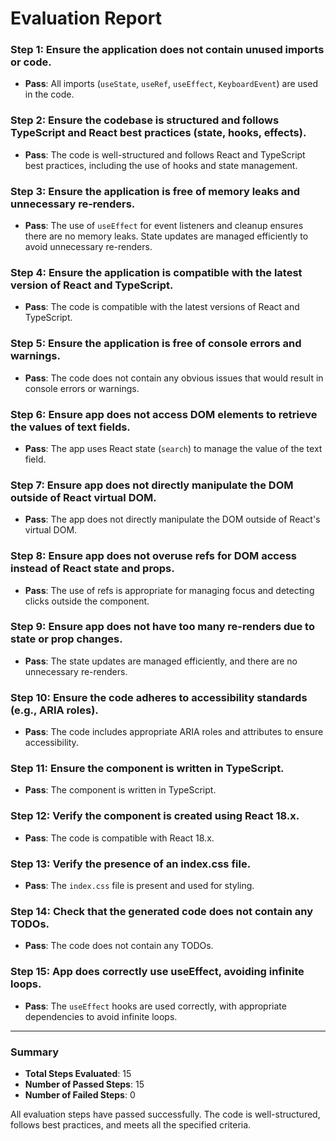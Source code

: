 # Evaluation Report

### Step 1: Ensure the application does not contain unused imports or code.
- **Pass**: All imports (`useState`, `useRef`, `useEffect`, `KeyboardEvent`) are used in the code.

### Step 2: Ensure the codebase is structured and follows TypeScript and React best practices (state, hooks, effects).
- **Pass**: The code is well-structured and follows React and TypeScript best practices, including the use of hooks and state management.

### Step 3: Ensure the application is free of memory leaks and unnecessary re-renders.
- **Pass**: The use of `useEffect` for event listeners and cleanup ensures there are no memory leaks. State updates are managed efficiently to avoid unnecessary re-renders.

### Step 4: Ensure the application is compatible with the latest version of React and TypeScript.
- **Pass**: The code is compatible with the latest versions of React and TypeScript.

### Step 5: Ensure the application is free of console errors and warnings.
- **Pass**: The code does not contain any obvious issues that would result in console errors or warnings.

### Step 6: Ensure app does not access DOM elements to retrieve the values of text fields.
- **Pass**: The app uses React state (`search`) to manage the value of the text field.

### Step 7: Ensure app does not directly manipulate the DOM outside of React virtual DOM.
- **Pass**: The app does not directly manipulate the DOM outside of React's virtual DOM.

### Step 8: Ensure app does not overuse refs for DOM access instead of React state and props.
- **Pass**: The use of refs is appropriate for managing focus and detecting clicks outside the component.

### Step 9: Ensure app does not have too many re-renders due to state or prop changes.
- **Pass**: The state updates are managed efficiently, and there are no unnecessary re-renders.

### Step 10: Ensure the code adheres to accessibility standards (e.g., ARIA roles).
- **Pass**: The code includes appropriate ARIA roles and attributes to ensure accessibility.

### Step 11: Ensure the component is written in TypeScript.
- **Pass**: The component is written in TypeScript.

### Step 12: Verify the component is created using React 18.x.
- **Pass**: The code is compatible with React 18.x.

### Step 13: Verify the presence of an index.css file.
- **Pass**: The `index.css` file is present and used for styling.

### Step 14: Check that the generated code does not contain any TODOs.
- **Pass**: The code does not contain any TODOs.

### Step 15: App does correctly use useEffect, avoiding infinite loops.
- **Pass**: The `useEffect` hooks are used correctly, with appropriate dependencies to avoid infinite loops.

---

### Summary
- **Total Steps Evaluated**: 15
- **Number of Passed Steps**: 15
- **Number of Failed Steps**: 0

All evaluation steps have passed successfully. The code is well-structured, follows best practices, and meets all the specified criteria.